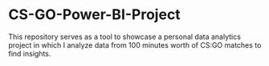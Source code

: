 # CS-GO-Power-BI-Project
This repository serves as a tool to showcase a personal data analytics project in which I analyze data from 100 minutes worth of CS:GO matches to find insights.
